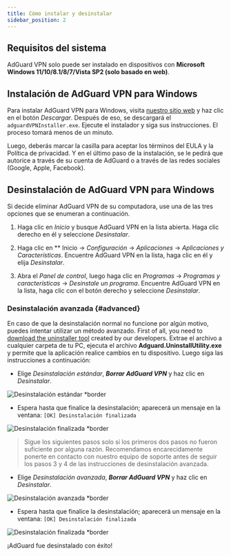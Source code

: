 ```yaml
---
title: Cómo instalar y desinstalar
sidebar_position: 2
---
```


## Requisitos del sistema

AdGuard VPN solo puede ser instalado en dispositivos con **Microsoft Windows 11/10/8.1/8/7/Vista SP2 (solo basado en web)**.

## Instalación de AdGuard VPN para Windows

Para instalar AdGuard VPN para Windows, visita [nuestro sitio web](https://adguard-vpn.com/welcome.html) y haz clic en el botón *Descargar*. Después de eso, se descargará el `adguardVPNInstaller.exe`. Ejecute el instalador y siga sus instrucciones. El proceso tomará menos de un minuto.

Luego, deberás marcar la casilla para aceptar los términos del EULA y la Política de privacidad. Y en el último paso de la instalación, se le pedirá que autorice a través de su cuenta de AdGuard o a través de las redes sociales (Google, Apple, Facebook).

## Desinstalación de AdGuard VPN para Windows

Si decide eliminar AdGuard VPN de su computadora, use una de las tres opciones que se enumeran a continuación.

1. Haga clic en *Inicio* y busque AdGuard VPN en la lista abierta. Haga clic derecho en él y seleccione *Desinstalar*.

2. Haga clic en ** Inicio → *Configuración* → *Aplicaciones* → *Aplicaciones y Características*. Encuentre AdGuard VPN en la lista, haga clic en él y elija *Desinstalar*.

3. Abra el *Panel de control*, luego haga clic en *Programas* → *Programas y características* → *Desinstale un programa*. Encuentre AdGuard VPN en la lista, haga clic con el botón derecho y seleccione *Desinstalar*.

### Desinstalación avanzada {#advanced}

En caso de que la desinstalación normal no funcione por algún motivo, puedes intentar utilizar un método avanzado. First of all, you need to [download the uninstaller tool](https://cdn.adtidy.org/distr/windows/Uninstall_Utility.zip) created by our developers. Extrae el archivo a cualquier carpeta de tu PC, ejecuta el archivo **Adguard.UninstallUtility.exe** y permite que la aplicación realice cambios en tu dispositivo. Luego siga las instrucciones a continuación:

* Elige *Desinstalación estándar*, ***Borrar AdGuard VPN*** y haz clic en *Desinstalar*.

![Desinstalación estándar *border](https://cdn.adguardvpn.com/content/kb/ad_blocker/windows/installation/standard-uninstall.png)

* Espera hasta que finalice la desinstalación; aparecerá un mensaje en la ventana: `[OK] Desinstalación finalizada`

![Desinstalación finalizada *border](https://cdn.adguardvpn.com/content/kb/ad_blocker/windows/installation/standard-uninstall-2.png)

> Sigue los siguientes pasos solo si los primeros dos pasos no fueron suficiente por alguna razón. Recomendamos encarecidamente ponerte en contacto con nuestro equipo de soporte antes de seguir los pasos 3 y 4 de las instrucciones de desinstalación avanzada.

* Elige *Desinstalación avanzada*, ***Borrar AdGuard VPN*** y haz clic en *Desinstalar*.

![Desinstalación avanzada *border](https://cdn.adguardvpn.com/content/kb/ad_blocker/windows/installation/advanced-uninstall.png)

* Espera hasta que finalice la desinstalación; aparecerá un mensaje en la ventana: `[OK] Desinstalación finalizada`

![Desinstalación finalizada *border](https://cdn.adguardvpn.com/content/kb/ad_blocker/windows/installation/advanced-uninstall-2.png)

¡AdGuard fue desinstalado con éxito!
